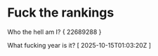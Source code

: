 # Fuck the rankings

Who the hell am I?
{ 22689288 }

What fucking year is it?
[ 2025-10-15T01:03:20Z ]
